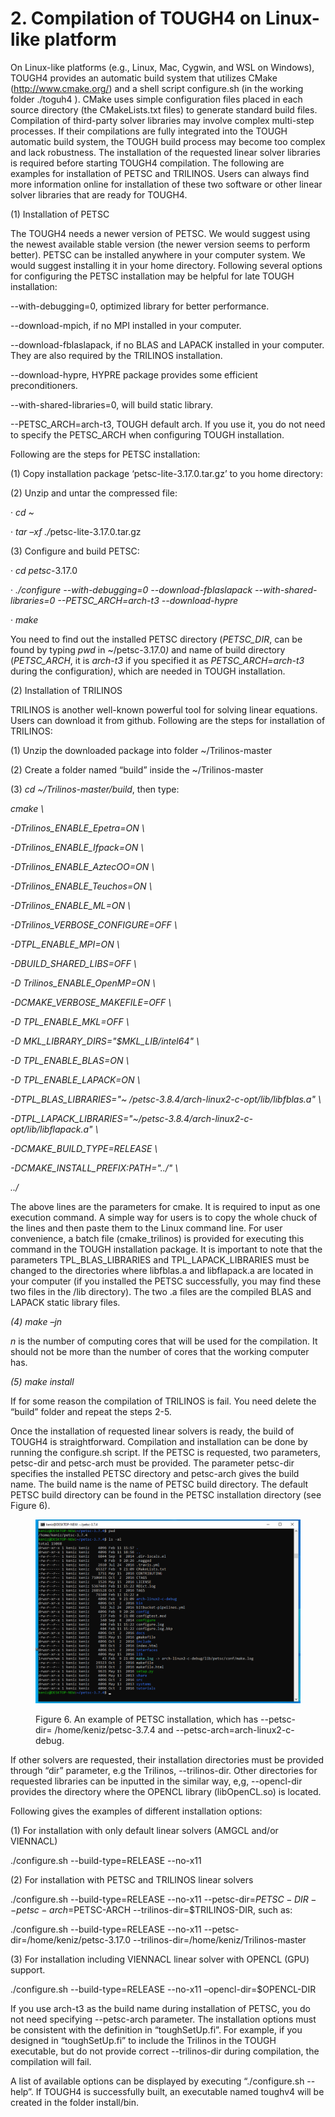 # 2. Compilation of TOUGH4 on Linux-like platform

On Linux-like platforms (e.g., Linux, Mac, Cygwin, and WSL on Windows), TOUGH4 provides an automatic build system that utilizes CMake (http://www.cmake.org/) and a shell script configure.sh (in the working folder ./toguh4 ). CMake uses simple configuration files placed in each source directory (the CMakeLists.txt files) to generate standard build files. Compilation of third-party solver libraries may involve complex multi-step processes. If their compilations are fully integrated into the TOUGH automatic build system, the TOUGH build process may become too complex and lack robustness. The installation of the requested linear solver libraries is required before starting TOUGH4 compilation. The following are examples for installation of PETSC and TRILINOS. Users can always find more information online for installation of these two software or other linear solver libraries that are ready for TOUGH4.&#x20;

(1) Installation of PETSC

The TOUGH4 needs a newer version of PETSC. We would suggest using the newest available stable version (the newer version seems to perform better). PETSC can be installed anywhere in your computer system. We would suggest installing it in your home directory. Following several options for configuring the PETSC installation may be helpful for late TOUGH installation:

&#x20; \--with-debugging=0, optimized library for better performance.

&#x20; \--download-mpich, if no MPI installed in your computer.

&#x20; \--download-fblaslapack, if no BLAS and LAPACK installed in your computer. They are also required by the TRILINOS installation.&#x20;

&#x20;\--download-hypre, HYPRE package provides some efficient preconditioners.

&#x20; \--with-shared-libraries=0, will build static library.

&#x20; \--PETSC\_ARCH=arch-t3, TOUGH default arch. If you use it, you do not need to specify the PETSC\_ARCH when configuring TOUGH installation.

&#x20; Following are the steps for PETSC installation:

(1)   Copy installation package ‘petsc-lite-3.17.0.tar.gz’ to you home directory:

(2)   Unzip and untar the compressed file:

·         _cd \~_

·         _tar –xf ./_&#x70;etsc-lite-3.17.0.tar.gz

(3)   Configure and build PETSC:

·         _cd petsc-_&#x33;.17.0

·         _./configure --with-debugging=0  --download-fblaslapack --with-shared-libraries=0    --PETSC\_ARCH=arch-t3 --download-hypre_

·         _make_

You need to find out the installed PETSC directory (_PETSC\_DIR_, can be found by typing _pwd_ in \~/petsc-3.17.&#x30;_)_ and name of build directory (_PETSC\_ARCH_, it is _arch-t3_ if you specified it as _PETSC\_ARCH=arch-t3_ during the configuratio&#x6E;_)_, which are needed in TOUGH installation.

(2) Installation of TRILINOS

TRILINOS is another well-known powerful tool for solving linear equations. Users can download it from github. Following are the steps for installation of TRILINOS:

(1)   Unzip the downloaded package into folder \~/Trilinos-master

(2)   Create a folder named “build” inside the \~/Trilinos-master

(3)   _cd \~/Trilinos-master/build_, then type:

&#x20;_cmake                                                                \\_

&#x20;   _-DTrilinos\_ENABLE\_Epetra=ON                   \\_

&#x20;   _-DTrilinos\_ENABLE\_Ifpack=ON                    \\_

&#x20;   _-DTrilinos\_ENABLE\_AztecOO=ON                \\_

&#x20;   _-DTrilinos\_ENABLE\_Teuchos=ON                 \\_

&#x20;   _-DTrilinos\_ENABLE\_ML=ON                          \\_

&#x20;   _-DTrilinos\_VERBOSE\_CONFIGURE=OFF     \\_

&#x20;   _-DTPL\_ENABLE\_MPI=ON                                \\_

&#x20;   _-DBUILD\_SHARED\_LIBS=OFF                        \\_

&#x20;   _-D Trilinos\_ENABLE\_OpenMP=ON                   \\_

&#x20;   _-DCMAKE\_VERBOSE\_MAKEFILE=OFF        \\_

&#x20;   _-D TPL\_ENABLE\_MKL=OFF                             \\_

&#x20;   _-D MKL\_LIBRARY\_DIRS="$MKL\_LIB/intel64"       \\_

&#x20;   _-D TPL\_ENABLE\_BLAS=ON        \\_

&#x20;   _-D TPL\_ENABLE\_LAPACK=ON   \\_

&#x20;  _-DTPL\_BLAS\_LIBRARIES="\~ /petsc-3.8.4/arch-linux2-c-opt/lib/libfblas.a"       \\_

&#x20;  _-DTPL\_LAPACK\_LIBRARIES="\~/petsc-3.8.4/arch-linux2-c-opt/lib/libflapack.a"   \\_

&#x20;   _-DCMAKE\_BUILD\_TYPE=RELEASE                       \\_

&#x20;   _-DCMAKE\_INSTALL\_PREFIX:PATH="../"                \\_

&#x20;   _../_      &#x20;

The above lines are the parameters for cmake. It is required to input as one execution command. A simple way for users is to copy the whole chuck of the lines and then paste them to the Linux command line. For user convenience, a batch file (cmake\_trilinos) is provided for executing this command in the TOUGH installation package. It is important to note that the parameters TPL\_BLAS\_LIBRARIES and TPL\_LAPACK\_LIBRARIES must be changed to the directories where libfblas.a and libflapack.a are located in your computer (if you installed the PETSC successfully, you may find these two files in the /lib directory).  The two .a files are the compiled BLAS and LAPACK static library files.&#x20;

_(4)   make –jn_

_n_ is the number of computing cores that will be used for the compilation. It should not be more than the number of cores that the working computer has.

_(5)   make install_

&#x20;If for some reason the compilation of TRILINOS is fail. You need delete the “build” folder and repeat the steps 2-5.

Once the installation of requested linear solvers is ready, the build of TOUGH4 is straightforward. Compilation and installation can be done by running the configure.sh script. If the PETSC is requested, two parameters, petsc-dir and petsc-arch must be provided. The parameter petsc-dir specifies the installed PETSC directory and petsc-arch gives the build name. The build name is the name of PETSC build directory. The default PETSC build directory can be found in the PETSC installation directory (see Figure 6).

<figure><img src="../../.gitbook/assets/image (31).png" alt=""><figcaption><p>Figure 6. An example of PETSC installation, which has --petsc-dir= /home/keniz/petsc-3.7.4 and --petsc-arch=arch-linux2-c-debug.</p></figcaption></figure>

If other solvers are requested, their installation directories must be provided through “dir” parameter, e.g the Trilinos, --trilinos-dir. Other directories for requested libraries can be inputted in the similar way, e,g, --opencl-dir provides the directory where the OPENCL library (libOpenCL.so)  is located.

Following gives the examples of different installation options:

(1)               For installation with only default linear solvers (AMGCL and/or VIENNACL)

./configure.sh --build-type=RELEASE --no-x11

(2)               For installation with PETSC and TRILINOS linear solvers

./configure.sh --build-type=RELEASE --no-x11 --petsc-dir=$PETSC-DIR --petsc-arch=$PETSC-ARCH  --trilinos-dir=$TRILINOS-DIR, such as:

./configure.sh  --build-type=RELEASE --no-x11 --petsc-dir=/home/keniz/petsc-3.17.0 --trilinos-dir=/home/keniz/Trilinos-master

(3)               For installation including VIENNACL linear solver with OPENCL (GPU) support.

./configure.sh --build-type=RELEASE --no-x11 –opencl-dir=$OPENCL-DIR

If you use arch-t3 as the build name during installation of PETSC, you do not need specifying    --petsc-arch parameter. The installation options must be consistent with the definition in “toughSetUp.fi”.  For example, if you designed in “toughSetUp.fi”  to include the Trilinos in the TOUGH executable, but do not provide correct --trilinos-dir during compilation, the compilation will fail.&#x20;

A list of available options can be displayed by executing “./configure.sh --help”. If TOUGH4 is successfully built, an executable named toughv4 will be created in the folder install/bin.
